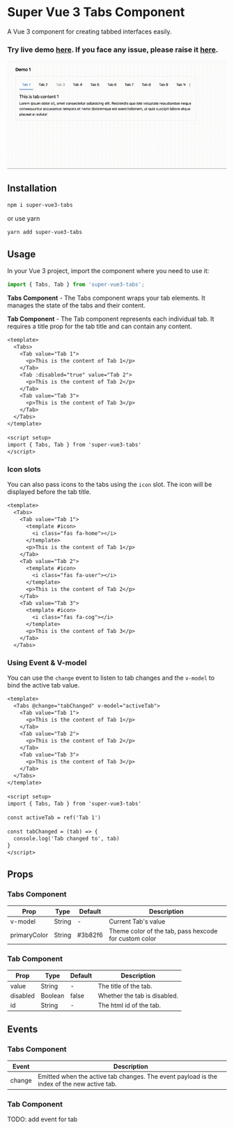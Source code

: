 # Super Vue 3 Tabs Component

A Vue 3 component for creating tabbed interfaces easily.
### Try live demo [here](https://mdsaban.com/packages/super-vue3-tabs-component/demo/). If you face any issue, please raise it [here](https://github.com/mdsaban/super-vue3-tabs/issues/new).
![Super tabs demo](./github_images/demo.gif)

## Installation
```bash
npm i super-vue3-tabs
```
or use yarn
```bash
yarn add super-vue3-tabs
```

## Usage
In your Vue 3 project, import the component where you need to use it:

```javascript
import { Tabs, Tab } from 'super-vue3-tabs';
```

**Tabs Component** - The Tabs component wraps your tab elements. It manages the state of the tabs and their content.

**Tab Component** - The Tab component represents each individual tab. It requires a title prop for the tab title and can contain any content.

```vue
<template>
  <Tabs>
    <Tab value="Tab 1">
      <p>This is the content of Tab 1</p>
    </Tab>
    <Tab :disabled="true" value="Tab 2">
      <p>This is the content of Tab 2</p>
    </Tab>
    <Tab value="Tab 3">
      <p>This is the content of Tab 3</p>
    </Tab>
  </Tabs>
</template>

<script setup>
import { Tabs, Tab } from 'super-vue3-tabs'
</script>
```

### Icon slots

You can also pass icons to the tabs using the `icon` slot. The icon will be displayed before the tab title.

```vue
<template>
  <Tabs>
    <Tab value="Tab 1">
      <template #icon>
        <i class="fas fa-home"></i>
      </template>
      <p>This is the content of Tab 1</p>
    </Tab>
    <Tab value="Tab 2">
      <template #icon>
        <i class="fas fa-user"></i>
      </template>
      <p>This is the content of Tab 2</p>
    </Tab>
    <Tab value="Tab 3">
      <template #icon>
        <i class="fas fa-cog"></i>
      </template>
      <p>This is the content of Tab 3</p>
    </Tab>
  </Tabs>
```

### Using Event & V-model

You can use the `change` event to listen to tab changes and the `v-model` to bind the active tab value.

```vue
<template>
  <Tabs @change="tabChanged" v-model="activeTab">
    <Tab value="Tab 1">
      <p>This is the content of Tab 1</p>
    </Tab>
    <Tab value="Tab 2">
      <p>This is the content of Tab 2</p>
    </Tab>
    <Tab value="Tab 3">
      <p>This is the content of Tab 3</p>
    </Tab>
  </Tabs>
</template>

<script setup>
import { Tabs, Tab } from 'super-vue3-tabs'

const activeTab = ref('Tab 1')

const tabChanged = (tab) => {
  console.log('Tab changed to', tab)
}
</script>
```

## Props

### Tabs Component
| Prop | Type | Default | Description |
| --- | --- | --- | --- |
| v-model | String | - | Current Tab's value |
| primaryColor | String | #3b82f6 | Theme color of the tab, pass hexcode for custom color |


### Tab Component
| Prop | Type | Default | Description |
| --- | --- | --- | --- |
| value | String | - | The title of the tab. |
| disabled | Boolean | false | Whether the tab is disabled. |
| id | String | - | The html id of the tab. |

## Events

### Tabs Component

| Event | Description |
| --- | --- |
| change | Emitted when the active tab changes. The event payload is the index of the new active tab. |

### Tab Component
TODO: add event for tab 
<!-- 
| Event | Description |
| --- | --- |
| click | Emitted when the tab is clicked. The event payload is the index of the tab. |
 -->
